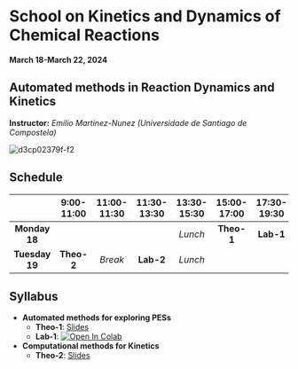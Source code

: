# School on Kinetics and Dynamics of Chemical Reactions
**March 18-March 22, 2024**<br>


## Automated methods in Reaction Dynamics and Kinetics
**Instructor:** _Emilio Martinez-Nunez (Universidade de Santiago de Compostela)_


![d3cp02379f-f2](https://github.com/emartineznunez/MTC-2024/assets/50674314/df15da09-b195-4e97-b962-b7cad2147ae7)

## Schedule 




| | **9:00-11:00** | **11:00-11:30**  |**11:30-13:30**   |**13:30-15:30**   |**15:00-17:00**   |**17:30-19:30**   |
|:---:|:---:|:---:|:---:|:---:|:---:|:---:|
|**Monday 18**   | ||  |_Lunch_|**Theo-1**  |**Lab-1**  |
|**Tuesday 19**  | **Theo-2** |_Break_ | **Lab-2** | _Lunch_|||


## Syllabus


* **Automated methods for exploring PESs**<br>
  * **Theo-1**:  [Slides](https://github.com/emartineznunez/MTC-2024/raw/main/Session1/Automated_methods.pdf)
  * **Lab-1**:   [![Open In Colab](https://colab.research.google.com/assets/colab-badge.svg)](https://colab.research.google.com/github/emartineznunez/MTC-2024/blob/main/Session1/AutoMeKin.ipynb)<br>
* **Computational methods for Kinetics**<br>
  * **Theo-2**: [Slides](https://github.com/emartineznunez/MTC-2024/raw/main/Session2/Computational_Kinetics.pdf)



